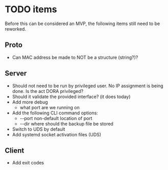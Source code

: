 # TODO items

Before this can be considered an MVP, the following items still need to be reworked.

## Proto
* Can MAC address be made to NOT be a structure (string?)?

## Server
* Should not need to be run by privileged user. No IP assignment is being done.  Is the act DORA privileged?
* Should it validate the provided interface? (it does today)
* Add more debug
  * what port are we running on 
* Add the following CLI command options:
  * --port non-default location of port
  * --dir where should the backup file be stored
* Switch to UDS by default
* Add systemd socket activation files (UDS)

## Client
* Add exit codes